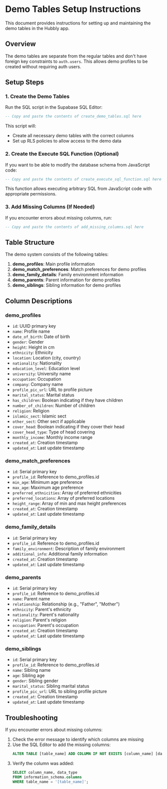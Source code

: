 # Demo Tables Setup Instructions

This document provides instructions for setting up and maintaining the demo tables in the Hubbly app.

## Overview

The demo tables are separate from the regular tables and don't have foreign key constraints to `auth.users`. This allows demo profiles to be created without requiring auth users.

## Setup Steps

### 1. Create the Demo Tables

Run the SQL script in the Supabase SQL Editor:

```sql
-- Copy and paste the contents of create_demo_tables.sql here
```

This script will:
- Create all necessary demo tables with the correct columns
- Set up RLS policies to allow access to the demo data

### 2. Create the Execute SQL Function (Optional)

If you want to be able to modify the database schema from JavaScript code:

```sql
-- Copy and paste the contents of create_execute_sql_function.sql here
```

This function allows executing arbitrary SQL from JavaScript code with appropriate permissions.

### 3. Add Missing Columns (If Needed)

If you encounter errors about missing columns, run:

```sql
-- Copy and paste the contents of add_missing_columns.sql here
```

## Table Structure

The demo system consists of the following tables:

1. **demo_profiles**: Main profile information
2. **demo_match_preferences**: Match preferences for demo profiles
3. **demo_family_details**: Family environment information
4. **demo_parents**: Parent information for demo profiles
5. **demo_siblings**: Sibling information for demo profiles

## Column Descriptions

### demo_profiles
- `id`: UUID primary key
- `name`: Profile name
- `date_of_birth`: Date of birth
- `gender`: Gender
- `height`: Height in cm
- `ethnicity`: Ethnicity
- `location`: Location (city, country)
- `nationality`: Nationality
- `education_level`: Education level
- `university`: University name
- `occupation`: Occupation
- `company`: Company name
- `profile_pic_url`: URL to profile picture
- `marital_status`: Marital status
- `has_children`: Boolean indicating if they have children
- `number_of_children`: Number of children
- `religion`: Religion
- `islamic_sect`: Islamic sect
- `other_sect`: Other sect if applicable
- `cover_head`: Boolean indicating if they cover their head
- `cover_head_type`: Type of head covering
- `monthly_income`: Monthly income range
- `created_at`: Creation timestamp
- `updated_at`: Last update timestamp

### demo_match_preferences
- `id`: Serial primary key
- `profile_id`: Reference to demo_profiles.id
- `min_age`: Minimum age preference
- `max_age`: Maximum age preference
- `preferred_ethnicities`: Array of preferred ethnicities
- `preferred_locations`: Array of preferred locations
- `height_range`: Array of min and max height preferences
- `created_at`: Creation timestamp
- `updated_at`: Last update timestamp

### demo_family_details
- `id`: Serial primary key
- `profile_id`: Reference to demo_profiles.id
- `family_environment`: Description of family environment
- `additional_info`: Additional family information
- `created_at`: Creation timestamp
- `updated_at`: Last update timestamp

### demo_parents
- `id`: Serial primary key
- `profile_id`: Reference to demo_profiles.id
- `name`: Parent name
- `relationship`: Relationship (e.g., "Father", "Mother")
- `ethnicity`: Parent's ethnicity
- `nationality`: Parent's nationality
- `religion`: Parent's religion
- `occupation`: Parent's occupation
- `created_at`: Creation timestamp
- `updated_at`: Last update timestamp

### demo_siblings
- `id`: Serial primary key
- `profile_id`: Reference to demo_profiles.id
- `name`: Sibling name
- `age`: Sibling age
- `gender`: Sibling gender
- `marital_status`: Sibling marital status
- `profile_pic_url`: URL to sibling profile picture
- `created_at`: Creation timestamp
- `updated_at`: Last update timestamp

## Troubleshooting

If you encounter errors about missing columns:

1. Check the error message to identify which columns are missing
2. Use the SQL Editor to add the missing columns:
   ```sql
   ALTER TABLE [table_name] ADD COLUMN IF NOT EXISTS [column_name] [data_type];
   ```
3. Verify the column was added:
   ```sql
   SELECT column_name, data_type 
   FROM information_schema.columns 
   WHERE table_name = '[table_name]';
   ```
